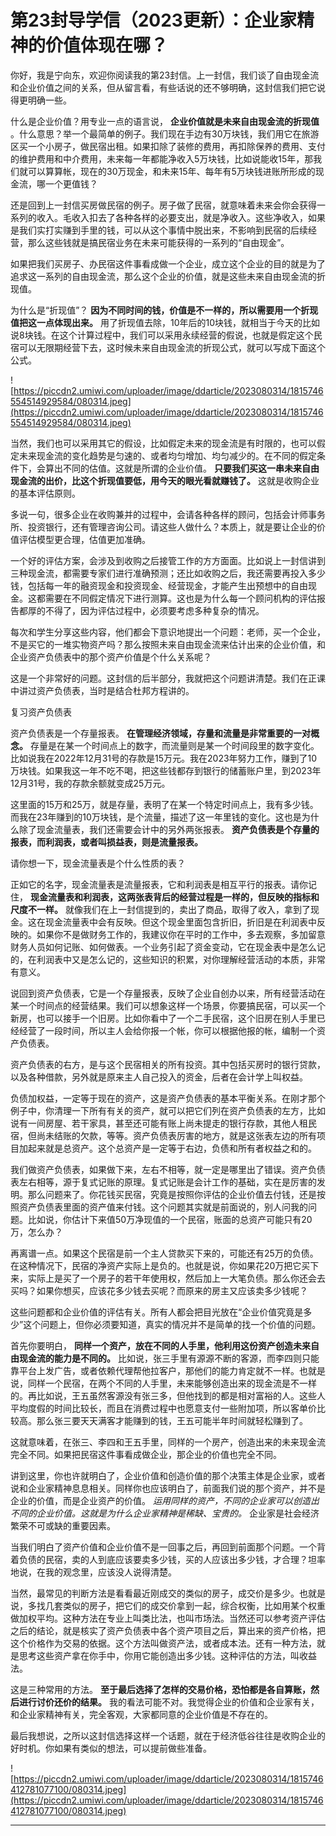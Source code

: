 # 第23封导学信（2023更新）：企业家精神的价值体现在哪？

你好，我是宁向东，欢迎你阅读我的第23封信。上一封信，我们谈了自由现金流和企业价值之间的关系，但从留言看，有些话说的还不够明确，这封信我们把它说得更明确一些。

什么是企业价值？用专业一点的语言说， **企业价值就是未来自由现金流的折现值** 。什么意思？举一个最简单的例子。我们现在手边有30万块钱，我们用它在旅游区买一个小房子，做民宿出租。如果扣除了装修的费用，再扣除保养的费用、支付的维护费用和中介费用，未来每一年都能净收入5万块钱，比如说能收15年，那我们就可以算算帐，现在的30万现金，和未来15年、每年有5万块钱进账所形成的现金流，哪一个更值钱？

还是回到上一封信买房做民宿的例子。房子做了民宿，就意味着未来会你会获得一系列的收入。毛收入扣去了各种各样的必要支出，就是净收入。这些净收入，如果是我们实打实赚到手里的钱，可以从这个事情中脱出来，不影响到民宿的后续经营，那么这些钱就是搞民宿业务在未来可能获得的一系列的“自由现金”。

如果把我们买房子、办民宿这件事看成做一个企业，成立这个企业的目的就是为了追求这一系列的自由现金流，那么这个企业的价值，就是这些未来自由现金流的折现值。

为什么是“折现值”？ **因为不同时间的钱，价值是不一样的，所以需要用一个折现值把这一点体现出来。** 用了折现值去除，10年后的10块钱，就相当于今天的比如说8块钱。在这个计算过程中，我们可以采用永续经营的假说，也就是假定这个民宿可以无限期经营下去，这时候未来自由现金流的折现公式，就可以写成下面这个公式。

![https://piccdn2.umiwi.com/uploader/image/ddarticle/2023080314/1815746554514929584/080314.jpeg](https://piccdn2.umiwi.com/uploader/image/ddarticle/2023080314/1815746554514929584/080314.jpeg)

当然，我们也可以采用其它的假设，比如假定未来的现金流是有时限的，也可以假定未来现金流的变化趋势是匀速的、或者均匀增加、均匀减少的。在不同的假定条件下，会算出不同的估值。这就是所谓的企业价值。 **只要我们买这一串未来自由现金流的出价，比这个折现值要低，用今天的眼光看就赚钱了。** 这就是收购企业的基本评估原则。

多说一句，很多企业在收购兼并的过程中，会请各种各样的顾问，包括会计师事务所、投资银行，还有管理咨询公司。请这些人做什么？本质上，就是要让企业的价值评估模型更合理，估值更加准确。

一个好的评估方案，会涉及到收购之后接管工作的方方面面。比如说上一封信讲到三种现金流，都需要专家们进行准确预测；还比如收购之后，我还需要再投入多少钱，包括每一年的融资现金和投资现金、经营现金，才能产生出预想中的自由现金。这都需要在不同假定情况下进行测算。这也是为什么每一个顾问机构的评估报告都厚的不得了，因为评估过程中，必须要考虑多种复杂的情况。

每次和学生分享这些内容，他们都会下意识地提出一个问题：老师，买一个企业，不是买它的一堆实物资产吗？那么按照未来自由现金流来估计出来的企业价值，和企业资产负债表中的那个资产价值是个什么关系呢？

这是一个非常好的问题。这封信的后半部分，我就把这个问题讲清楚。我们在正课中讲过资产负债表，当时是结合杜邦方程讲的。

复习资产负债表

资产负债表是一个存量报表。 **在管理经济领域，存量和流量是非常重要的一对概念。** 存量是在某一个时间点上的数字，而流量则是某一个时间段里的数字变化。比如说我在2022年12月31号的存款是15万元。我在2023年努力工作，赚到了10万块钱。如果我这一年不吃不喝，把这些钱都存到银行的储蓄账户里，到2023年12月31号，我的存款余额就变成25万元。

这里面的15万和25万，就是存量，表明了在某一个特定时间点上，我有多少钱。而我在23年赚到的10万块钱，是个流量，描述了这一年里钱的变化。这也是为什么除了现金流量表，我们还需要会计中的另外两张报表。 **资产负债表是个存量的报表，而利润表，或者叫损益表，则是流量报表。**

请你想一下，现金流量表是个什么性质的表？

正如它的名字，现金流量表是流量报表，它和利润表是相互平行的报表。请你记住， **现金流量表和利润表，这两张表背后的经营过程是一样的，但反映的指标和尺度不一样。** 就像我们在上一封信提到的，卖出了商品，取得了收入，拿到了现金。这在现金流量表中会有反映。但这个现金里面包含折旧，折旧是在利润表中反映的。如果你不是做财务工作的，我建议你在平时的工作中，多去观察，多加留意财务人员如何记账、如何做表。一个业务引起了资金变动，它在现金表中是怎么记的，在利润表中又是怎么记的，这些知识的积累，对你理解经营活动的本质，非常有意义。

说回到资产负债表，它是一个存量报表，反映了企业自创办以来，所有经营活动在某一个时间点的经营结果。我们可以想象这样一个场景，你要搞民宿，可以买一个新房，也可以接手一个旧房。比如你看中了一个二手民宿，这个旧房在别人手里已经经营了一段时间，所以主人会给你报一个帐，你可以根据他报的帐，编制一个资产负债表。

资产负债表的右方，是与这个民宿相关的所有投资。其中包括买房时的银行贷款，以及各种借款，另外就是原来主人自己投入的资金，后者在会计学上叫权益。

负债加权益，一定等于现在的资产，这是资产负债表的基本平衡关系。在刚才那个例子中，你清理一下所有有关的资产，就可以把它们列在资产负债表的左方，比如说有一间房屋、若干家具，甚至还可能有账上尚未提走的银行存款，其他人租民宿，但尚未结账的欠款，等等。资产负债表厉害的地方，就是这张表左边的所有项目加起来就是总资产。这个总资产是一定等于右边，负债和所有者权益之和的。

我们做资产负债表，如果做下来，左右不相等，就一定是哪里出了错误。资产负债表左右相等，源于复式记账的原理。复式记账是会计工作的基础，实在是厉害的发明。那么问题来了。你花钱买民宿，究竟是按照你评估的企业价值去付钱，还是按照资产负债表里面的资产值来付钱。这个问题其实就是前面说的，别人问我的问题。比如说，你估计下来值50万净现值的一个民宿，账面的总资产可能只有20万，怎么办？

再离谱一点。如果这个民宿是前一个主人贷款买下来的，可能还有25万的负债。在这种情况下，民宿的净资产实际上是负的。也就是说，你如果花20万把它买下来，实际上是买了一个房子的若干年使用权，然后加上一大笔负债。那么你还会去买吗？如果你想买，应该花多少钱去买呢？而原来的房主又应该卖多少钱呢？

这些问题都和企业价值的评估有关。所有人都会把目光放在“企业价值究竟是多少”这个问题上，但你必须要知道，真实的情况并不是简单的找一个价值的问题。

首先你要明白， **同样一个资产，放在不同的人手里，他利用这份资产创造未来自由现金流的能力是不同的。** 比如说，张三手里有源源不断的客源，而李四则只能靠平台上发广告，或者依赖代理帮他拉客户，那他们的能力肯定就不一样。也就是说，同样一个民宿，在两个不同的人手里，未来能够创造出来的现金流是不一样的。再比如说，王五虽然客源没有张三多，但他找到的都是相对富裕的人。这些人平均度假的时间比较长，而且在消费过程中也愿意支付一些附加项，所以客单价比较高。那么张三要天天满客才能赚到的钱，王五可能半年时间就轻松赚到了。

这就意味着，在张三、李四和王五手里，同样的一个房产，创造出来的未来现金流完全不同。如果把民宿这件事看成做企业，那企业的价值也完全不同。

讲到这里，你也许就明白了，企业价值和创造价值的那个决策主体是企业家，或者说和企业家精神息息相关。同样你也应该明白了，前面我们说的那个资产，并不是企业的价值，而是企业资产的价值。 *运用同样的资产，不同的企业家可以创造出不同的企业价值。这就是为什么企业家精神是稀缺、宝贵的。* 企业家是社会经济繁荣不可或缺的重要因素。

当我们明白了资产价值和企业价值不是一回事之后，再回到前面那个问题。一个背着负债的民宿，卖的人到底应该要卖多少钱，买的人应该出多少钱，才合理？坦率地说，在我的观念里，应该没人说得清楚。

当然，最常见的判断方法是看看最近刚成交的类似的房子，成交价是多少。也就是说，多找几套类似的房子，把它们的成交价拿到一起，综合权衡，比如用某个权重做加权平均。这种方法在专业上叫类比法，也叫市场法。当然还可以参考资产评估之后的结论，就是核实了资产负债表中各个资产项目之后，算出来的资产价格，把这个价格作为交易的依据。这个方法叫做资产法，或者成本法。还有一种方法，就是思考这些资产拿在你手中，你用它能创造出多少钱。这种评估的方法，叫收益法。

这是三种常用的方法。 **至于最后选择了怎样的交易价格，恐怕都是各自算账，然后进行讨价还价的结果。** 我的看法可能不对。我觉得企业的价值和企业家有关，和企业家精神有关，完全客观，大家都同意的企业价值是不存在的。

最后我想说，之所以这封信选择这样一个话题，就在于经济低谷往往是收购企业的好时机。你如果有类似的想法，可以提前做些准备。

![https://piccdn2.umiwi.com/uploader/image/ddarticle/2023080314/1815746412781077100/080314.jpeg](https://piccdn2.umiwi.com/uploader/image/ddarticle/2023080314/1815746412781077100/080314.jpeg)

---

